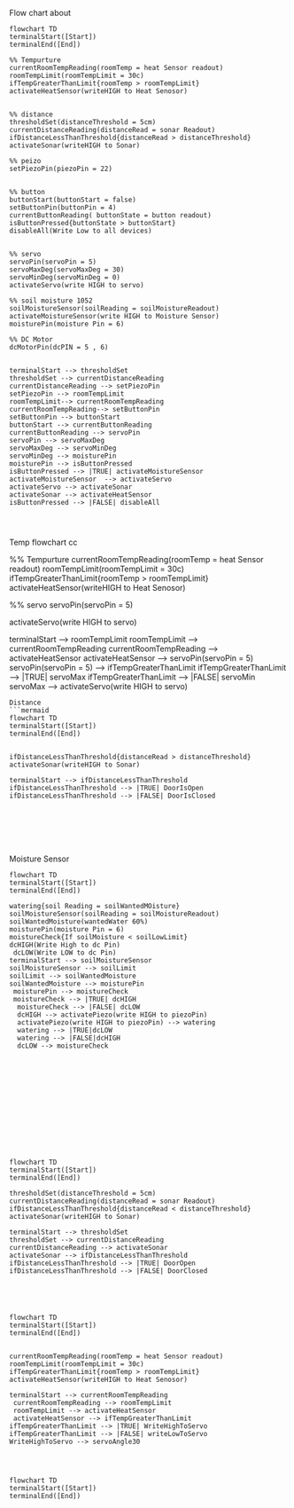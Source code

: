 
Flow chart about 

```mermaid
flowchart TD
terminalStart([Start])
terminalEnd([End])

%% Tempurture 
currentRoomTempReading(roomTemp = heat Sensor readout)
roomTempLimit(roomTempLimit = 30c)
ifTempGreaterThanLimit{roomTemp > roomTempLimit}
activateHeatSensor(writeHIGH to Heat Senosor)


%% distance
thresholdSet(distanceThreshold = 5cm)
currentDistanceReading(distanceRead = sonar Readout)
ifDistanceLessThanThreshold{distanceRead > distanceThreshold}
activateSonar(writeHIGH to Sonar)

%% peizo 
setPiezoPin(piezoPin = 22)


%% button
buttonStart(buttonStart = false)
setButtonPin(buttonPin = 4)
currentButtonReading( buttonState = button readout)
isButtonPressed{buttonState > buttonStart}
disableAll(Write Low to all devices)


%% servo
servoPin(servoPin = 5)
servoMaxDeg(servoMaxDeg = 30)
servoMinDeg(servoMinDeg = 0)
activateServo(write HIGH to servo)

%% soil moisture 1052
soilMoistureSensor(soilReading = soilMoistureReadout)
activateMoistureSensor(write HIGH to Moisture Sensor)
moisturePin(moisture Pin = 6)

%% DC Motor
dcMotorPin(dcPIN = 5 , 6)


terminalStart --> thresholdSet
thresholdSet --> currentDistanceReading
currentDistanceReading --> setPiezoPin
setPiezoPin --> roomTempLimit
roomTempLimit--> currentRoomTempReading
currentRoomTempReading--> setButtonPin
setButtonPin --> buttonStart
buttonStart --> currentButtonReading
currentButtonReading --> servoPin
servoPin --> servoMaxDeg
servoMaxDeg --> servoMinDeg
servoMinDeg --> moisturePin
moisturePin --> isButtonPressed
isButtonPressed --> |TRUE| activateMoistureSensor  
activateMoistureSensor  --> activateServo
activateServo --> activateSonar
activateSonar --> activateHeatSensor
isButtonPressed --> |FALSE| disableAll




```
Temp flowchart
cc

%% Tempurture 
currentRoomTempReading(roomTemp = heat Sensor readout)
roomTempLimit(roomTempLimit = 30c)
ifTempGreaterThanLimit{roomTemp > roomTempLimit}
activateHeatSensor(writeHIGH to Heat Senosor)

%% servo
servoPin(servoPin = 5)


activateServo(write HIGH to servo)


terminalStart -->  roomTempLimit
roomTempLimit --> currentRoomTempReading
currentRoomTempReading --> activateHeatSensor
activateHeatSensor --> servoPin(servoPin = 5)
servoPin(servoPin = 5) --> ifTempGreaterThanLimit 
ifTempGreaterThanLimit -->  |TRUE| servoMax
ifTempGreaterThanLimit -->  |FALSE| servoMin
servoMax --> activateServo(write HIGH to servo)




```
Distance
```mermaid
flowchart TD
terminalStart([Start])
terminalEnd([End])


ifDistanceLessThanThreshold{distanceRead > distanceThreshold}
activateSonar(writeHIGH to Sonar)

terminalStart --> ifDistanceLessThanThreshold
ifDistanceLessThanThreshold --> |TRUE| DoorIsOpen
ifDistanceLessThanThreshold --> |FALSE| DoorIsClosed







```
Moisture Sensor 
```mermaid
flowchart TD
terminalStart([Start])
terminalEnd([End])

watering{soil Reading = soilWantedMOisture}
soilMoistureSensor(soilReading = soilMoistureReadout)
soilWantedMoisture(wantedWater 60%)
moisturePin(moisture Pin = 6)
moistureCheck{If soilMoisture < soilLowLimit}
dcHIGH(Write High to dc Pin)
 dcLOW(Write LOW to dc Pin)
terminalStart --> soilMoistureSensor
soilMoistureSensor --> soilLimit
soilLimit --> soilWantedMoisture
soilWantedMoisture --> moisturePin
 moisturePin --> moistureCheck
 moistureCheck --> |TRUE| dcHIGH
  moistureCheck --> |FALSE| dcLOW
  dcHIGH --> activatePiezo(write HIGH to piezoPin)
  activatePiezo(write HIGH to piezoPin) --> watering
  watering --> |TRUE|dcLOW
  watering --> |FALSE|dcHIGH
  dcLOW --> moistureCheck














```
```mermaid
flowchart TD
terminalStart([Start])
terminalEnd([End])

thresholdSet(distanceThreshold = 5cm)
currentDistanceReading(distanceRead = sonar Readout)
ifDistanceLessThanThreshold{distanceRead < distanceThreshold}
activateSonar(writeHIGH to Sonar)

terminalStart --> thresholdSet
thresholdSet --> currentDistanceReading
currentDistanceReading --> activateSonar 
activateSonar --> ifDistanceLessThanThreshold
ifDistanceLessThanThreshold --> |TRUE| DoorOpen
ifDistanceLessThanThreshold --> |FALSE| DoorClosed





```

```mermaid
flowchart TD
terminalStart([Start])
terminalEnd([End])


currentRoomTempReading(roomTemp = heat Sensor readout)
roomTempLimit(roomTempLimit = 30c)
ifTempGreaterThanLimit{roomTemp > roomTempLimit}
activateHeatSensor(writeHIGH to Heat Senosor)

terminalStart --> currentRoomTempReading
 currentRoomTempReading --> roomTempLimit
 roomTempLimit --> activateHeatSensor
 activateHeatSensor --> ifTempGreaterThanLimit
ifTempGreaterThanLimit --> |TRUE| WriteHighToServo
ifTempGreaterThanLimit --> |FALSE| writeLowToServo
WriteHighToServo --> servoAngle30




```
```mermaid
flowchart TD
terminalStart([Start])
terminalEnd([End])



```